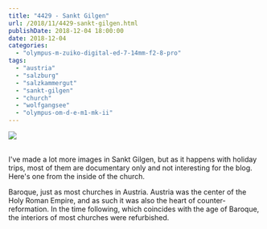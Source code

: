 ```yaml
---
title: "4429 - Sankt Gilgen"
url: /2018/11/4429-sankt-gilgen.html
publishDate: 2018-12-04 18:00:00
date: 2018-12-04
categories: 
  - "olympus-m-zuiko-digital-ed-7-14mm-f2-8-pro"
tags: 
  - "austria"
  - "salzburg"
  - "salzkammergut"
  - "sankt-gilgen"
  - "church"
  - "wolfgangsee"
  - "olympus-om-d-e-m1-mk-ii"
---
```

<div class="container">
<div class="center"><a target="_blank" href="https://d25zfm9zpd7gm5.cloudfront.net/1200x1200/2017/20170815_123552_lr.jpg"><img class="webfeedsFeaturedVisual" src="https://d25zfm9zpd7gm5.cloudfront.net/0600x0600/2017/20170815_123552_lr.jpg" /></a></div>
</div>
<br />

I've made a lot more images in Sankt Gilgen, but as it happens with
holiday trips, most of them are documentary only and not interesting
for the blog. Here's one from the inside of the church.

Baroque, just as most churches in Austria. Austria was the center of
the Holy Roman Empire, and as such it was also the heart of
counter-reformation. In the time following, which coincides with the
age of Baroque, the interiors of most churches were refurbished.
